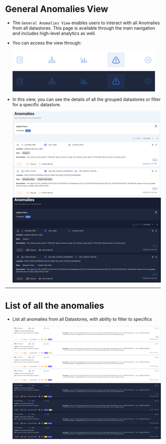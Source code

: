 # General Anomalies View


* The `General Anomalies View` enables users to interact with all Anomalies from all datastores. This page is available through the main navigation and includes high-level analytics as well.


* You can access the view through:

    ![Screenshot](../assets/anomalies/universal-anomaly-light.png#only-light)
    ![Screenshot](../assets/anomalies/universal-anomaly-dark.png#only-dark)

* In this view, you can see the details of all the grouped datastores or filter for a specific datastore.

    ![Screenshot](../assets/anomalies/anomalies-overviews-light.png#only-light)
    ![Screenshot](../assets/anomalies/anomalies-overviews-dark.png#only-dark)


---

# List of all the anomalies

* List all anomalies from all Datastores, with ability to filter to specifics

    ![Screenshot](../assets/anomalies/list-of-all-anomalies-light.png#only-light)
    ![Screenshot](../assets/anomalies/list-of-all-anomalies-dark.png#only-dark)
